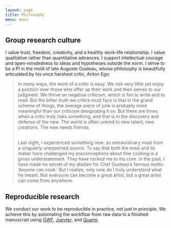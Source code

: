 ```yaml
---
layout: page
title: Philosophy
menu: main
---
```


## Group research culture

I value trust, freedom, creativity, and a healthy work-life relationship. I value qualitative rather than quantitative advances. I support intellectual courage and open-mindedness to ideas and hypotheses outside the norm. I strive to be a PI in the mold of late Auguste Gusteau, whose philosophy is beautifully articulated by his once harshest critic, Anton Ego:
<blockquote>
In many ways, the work of a critic is easy. We risk very little yet enjoy a position over those who offer up their work and their selves to our judgment. We thrive on negative criticism, which is fun to write and to read. But the bitter truth we critics must face is that in the grand scheme of things, the average piece of junk is probably more meaningful than our criticism designating it so. But there are times when a critic truly risks something, and that is in the discovery and defense of the new. The world is often unkind to new talent, new creations. The new needs friends.<br><br>

Last night, I experienced something new: an extraordinary meal from a singularly unexpected source. To say that both the meal and its maker have challenged my preconceptions about fine cooking is a gross understatement. They have rocked me to my core. In the past, I have made no secret of my disdain for Chef Gusteau’s famous motto: ‘Anyone can cook.’ But I realize, only now do I truly understand what he meant. Not everyone can become a great artist, but a great artist can come from anywhere.
</blockquote>

## Reproducible research

We conduct our work to be reproducible in practice, not just in principle. We achieve this by automating the workflow from raw data to a finished manuscript using [GWF](https://gwf.org), [Jupyter](https://jupyter.org/), and [Quarto](https://quarto.org/).
